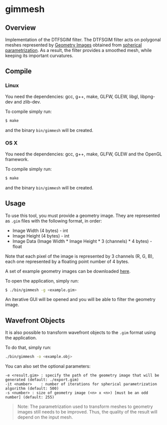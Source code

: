 # gimmesh

## Overview

Implementation of the DTFSGIM filter. The DTFSGIM filter acts on polygonal meshes represented by [Geometry Images](http://hhoppe.com/proj/gim/) obtained from [spherical parametrization](http://hhoppe.com/proj/sphereparam/). As a result, the filter provides a smoothed mesh, while keeping its important curvatures.

## Compile

### Linux

You need the dependencies: gcc, g++, make, GLFW, GLEW, libgl, libpng-dev and zlib-dev.

To compile simply run:

```bash
$ make
```

and the binary `bin/gimmesh` will be created.

### OS X

You need the dependencies: gcc, g++, make, GLFW, GLEW and the OpenGL framework.

To compile simply run:

```bash
$ make
```

and the binary `bin/gimmesh` will be created.

## Usage

To use this tool, you must provide a geometry image. They are represented as `.gim` files with the following format, in order:

- Image Width (4 bytes) - int
- Image Height (4 bytes) - int
- Image Data (Image Width * Image Height * 3 (channels) * 4 bytes) - float

Note that each pixel of the image is represented by 3 channels (R, G, B), each one represented by a floating point number of 4 bytes.

A set of example geometry images can be downloaded [here](https://drive.google.com/open?id=1WhLlYtdOW1U3c6WDZaM5dkaWJcE5KFs3).

To open the application, simply run:

```bash
$ ./bin/gimmesh -g <example.gim>
```

An iterative GUI will be opened and you will be able to filter the geometry image.

## Wavefront Objects

It is also possible to transform wavefront objects to the `.gim` format using the application.

To do that, simply run:

```bash
./bin/gimmesh -o <example.obj>
```

You can also set the optional parameters:

```
-e <result.gim>	: specify the path of the geometry image that will be generated (default: ./export.gim)
-it <number>	: number of iterations for spherical parametrization algorithm (default: 500)
-s <number>	: size of geometry image (<n> x <n>) [must be an odd number] (default: 255)
```

> Note: The parametrization used to transform meshes to geometry images still needs to be improved. Thus, the quality of the result will depend on the input mesh.
